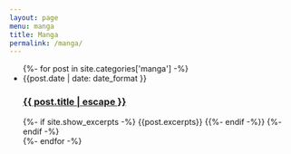 ```yaml
---
layout: page
menu: manga
title: Manga
permalink: /manga/
---
```


<ul class="post-list">
    {%- for post in site.categories['manga'] -%}
    <li>
        <span class="post-meta">
            {{post.date | date: date_format }}
        </span>
        <h3>
            <a class="post-link" href="{{ post.url | relative url }}">
                {{ post.title | escape }}
            </a>
        </h3>
        {%- if site.show_excerpts -%}
            {{post.excerpts}}
        {{%- endif -%}}
    {%- endif -%}
    </li>
    {%- endfor -%}
</ul>